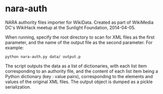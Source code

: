 nara-auth
=========

NARA authority files importer for WikiData. Created as part of WikiMedia DC's WikiHack 
meetup at the Sunlight Foundation, 2014-04-05.

When running, specify the root directory to scan for XML files as the first parameter,
and the name of the output file as the second parameter. For example:

	python nara-auth.py data/ output.p
	
The script outputs the data as a list of dictionaries, with each list item corresponding 
to an authority file, and the content of each list item being a Python dictionary (key : 
value pairs), corresponding to the elements and values of the original XML files. The 
output object is dumped as a pickle serialization.

